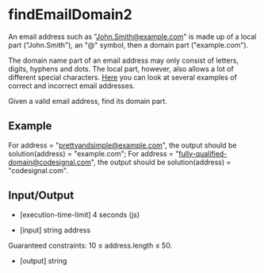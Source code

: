 # findEmailDomain2

An email address such as "John.Smith@example.com" is made up of a local part ("John.Smith"), an "@" symbol, then a domain part ("example.com").

The domain name part of an email address may only consist of letters, digits, hyphens and dots. The local part, however, also allows a lot of different special characters. [Here](https://en.wikipedia.org/wiki/Email_address#Examples) you can look at several examples of correct and incorrect email addresses.

Given a valid email address, find its domain part.

## Example

For address = "prettyandsimple@example.com", the output should be
solution(address) = "example.com";
For address = "fully-qualified-domain@codesignal.com", the output should be
solution(address) = "codesignal.com".

## Input/Output

-   [execution-time-limit] 4 seconds (js)

-   [input] string address

Guaranteed constraints:
10 ≤ address.length ≤ 50.

-   [output] string
